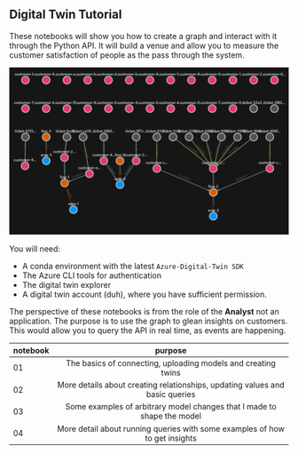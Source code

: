 ## Digital Twin Tutorial

These notebooks will show you how to create a graph and interact with it through the Python API. It will build a venue and allow you to measure the customer satisfaction of people as the pass through the system. 

![the graph you get](../assets/largergraph.png)


You will need: 
* A conda environment with the latest `Azure-Digital-Twin SDK`
* The Azure CLI tools for authentication
* The digital twin explorer
* A digital twin account (duh), where you have sufficient permission. 


The perspective of these notebooks is from the role of the **Analyst** not an application. The purpose is to use the graph to glean insights on customers. This would allow you to query the API in real time, as events are happening. 

| notebook | purpose |
|----------|:-------------:|
| 01 |  The basics of connecting, uploading models and creating twins |
| 02 |  More details about creating relationships, updating values and basic queries |
| 03 |  Some examples of arbitrary model changes that I made to shape the model |
| 04 |  More detail about running queries with some examples of how to get insights |
